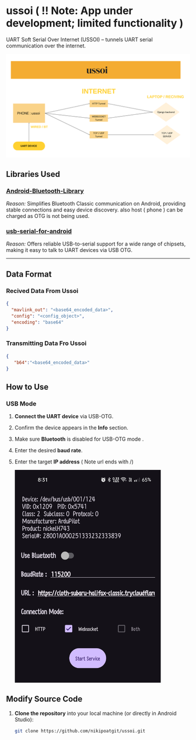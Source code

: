 # ussoi ( !! Note: App under development; limited functionality )
UART Soft Serial Over Internet (USSOI) – tunnels UART serial communication over the internet.

<p align="center">
  <img src="doc/ussoi_flow_chart.png" alt="UART Soft Serial Over Internet Flow Chart" width="600"/>
</p>



## Libraries Used

### [Android-Bluetooth-Library](https://github.com/prasad-psp/Android-Bluetooth-Library.git)  
*Reason:* Simplifies Bluetooth Classic communication on Android, providing stable connections and easy device discovery. also host ( phone ) can be charged as OTG is not being used.

### [usb-serial-for-android](https://github.com/mik3y/usb-serial-for-android)  
*Reason:* Offers reliable USB-to-serial support for a wide range of chipsets, making it easy to talk to UART devices via USB OTG.

---
## Data Format

### Recived Data From Ussoi
```json
{
  "mavlink_out": "<base64_encoded_data>",
  "config": "<config_object>",
  "encoding": "base64"
}
```
### Transmitting Data Fro Ussoi
```json
{
   "b64":"<base64_encoded_data>"
}
```
## How to Use

### USB Mode

1. **Connect the UART device** via USB-OTG.

2. Confirm the device appears in the **Info** section.  

3. Make sure  **Bluetooth** is disabled for USB-OTG mode .

4. Enter the desired **baud rate**.

5. Enter the target **IP address** ( Note url ends with /)
 
   <img src="doc\ussoi_para_select.jpg" alt="HTTP Mode Screen" width="400"/>
   

## Modify Source Code

1. **Clone the repository** into your local machine (or directly in Android Studio):  
   ```bash
   git clone https://github.com/nikipoatgit/ussoi.git
